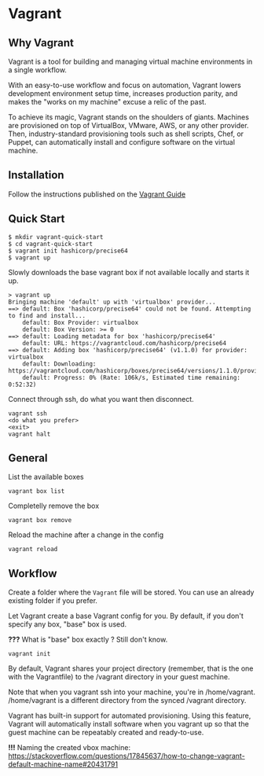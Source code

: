 Vagrant
=======

Why Vagrant
-----------
Vagrant is a tool for building and managing virtual machine environments 
in a single workflow. 

With an easy-to-use workflow and focus on automation, 
Vagrant lowers development environment setup time, 
increases production parity, 
and makes the "works on my machine" excuse a relic of the past.

To achieve its magic, 
Vagrant stands on the shoulders of giants. 
Machines are provisioned on top of VirtualBox, 
VMware, AWS, or any other provider. 
Then, industry-standard provisioning tools such as shell scripts, 
Chef, or Puppet, 
can automatically install and configure software on the virtual machine.

Installation
------------

Follow the instructions published on the [Vagrant Guide](https://www.vagrantup.com/docs/installation/)

Quick Start
-----------

    $ mkdir vagrant-quick-start
    $ cd vagrant-quick-start
    $ vagrant init hashicorp/precise64
    $ vagrant up
    
Slowly downloads the base vagrant box if not available locally and starts it up.

    > vagrant up
    Bringing machine 'default' up with 'virtualbox' provider...
    ==> default: Box 'hashicorp/precise64' could not be found. Attempting to find and install...
        default: Box Provider: virtualbox
        default: Box Version: >= 0
    ==> default: Loading metadata for box 'hashicorp/precise64'
        default: URL: https://vagrantcloud.com/hashicorp/precise64
    ==> default: Adding box 'hashicorp/precise64' (v1.1.0) for provider: virtualbox
        default: Downloading: https://vagrantcloud.com/hashicorp/boxes/precise64/versions/1.1.0/providers/virtualbox.box
        default: Progress: 0% (Rate: 106k/s, Estimated time remaining: 0:52:32)
        
Connect through ssh, do what you want then disconnect.

    vagrant ssh
    <do what you prefer>
    <exit>
    vagrant halt
    
General
-------

List the available boxes

    vagrant box list
    
Completelly remove the box

    vagrant box remove     

Reload the machine after a change in the config
    
    vagrant reload     
    

Workflow
--------

Create a folder where the `Vagrant` file will be stored. 
You can use an already existing folder if you prefer.

Let Vagrant create a base Vagrant config for you. 
By default, if you don't specify any box, "base" box is used. 

__???__ What is "base" box exactly ? Still don't know.

    vagrant init
    
By default, 
Vagrant shares your project directory (remember, that is the one with the Vagrantfile) 
to the /vagrant directory in your guest machine.

Note that when you vagrant ssh into your machine, 
you're in /home/vagrant. 
/home/vagrant is a different directory from the synced /vagrant directory.

Vagrant has built-in support for automated provisioning. 
Using this feature, Vagrant will automatically install software when you vagrant up 
so that the guest machine can be repeatably created and ready-to-use.

__!!!__ Naming the created vbox machine: 
<https://stackoverflow.com/questions/17845637/how-to-change-vagrant-default-machine-name#20431791>
    
